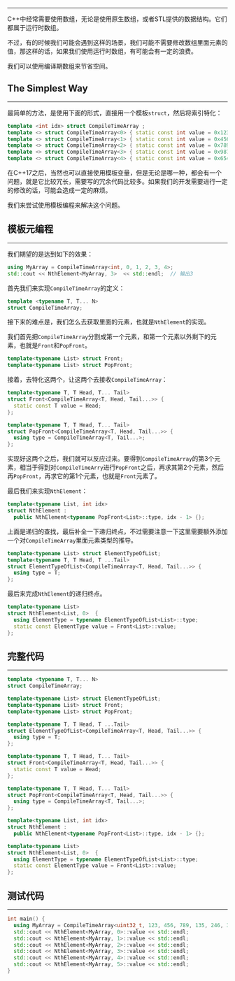 ---------

C++中经常需要使用数组，无论是使用原生数组，或者STL提供的数据结构。它们都属于运行时数组。

不过，有的时候我们可能会遇到这样的场景，我们可能不需要修改数组里面元素的值，那这样的话，如果我们使用运行时数组，有可能会有一定的浪费。

我们可以使用编译期数组来节省空间。

## The Simplest Way

---

最简单的方法，是使用下面的形式，直接用一个模板`struct`，然后将索引特化：

```cpp
template <int idx> struct CompileTimeArray ;
template <> struct CompileTimeArray<0> { static const int value = 0x123; };
template <> struct CompileTimeArray<1> { static const int value = 0x456; };
template <> struct CompileTimeArray<2> { static const int value = 0x789; };
template <> struct CompileTimeArray<3> { static const int value = 0x987; };
template <> struct CompileTimeArray<4> { static const int value = 0x654; };
```

在C++17之后，当然也可以直接使用模板变量，但是无论是哪一种，都会有一个问题，就是它比较冗长，需要写的冗余代码比较多。如果我们的开发需要进行一定的修改的话，可能会造成一定的麻烦。

我们来尝试使用模板编程来解决这个问题。

## 模板元编程

---

我们期望的是达到如下的效果：

```cpp
using MyArray = CompileTimeArray<int, 0, 1, 2, 3, 4>;
std::cout << NthElement<MyArray, 3>  << std::endl;  // 输出3
```

首先我们来实现`CompileTimeArray`的定义：

```cpp
template <typename T, T... N>
struct CompileTimeArray;
```

接下来的难点是，我们怎么去获取里面的元素，也就是`NthElement`的实现。

我们首先把`CompileTimeArray`分割成第一个元素，和第一个元素以外剩下的元素，也就是`Front`和`PopFront`。

```cpp
template<typename List> struct Front;
template<typename List> struct PopFront;
```

接着，去特化这两个，让这两个去接收`CompileTimeArray`：

```cpp
template<typename T, T Head, T... Tail>
struct Front<CompileTimeArray<T, Head, Tail...>> {
  static const T value = Head;
};

template<typename T, T Head, T... Tail>
struct PopFront<CompileTimeArray<T, Head, Tail...>> {
  using type = CompileTimeArray<T, Tail...>;
};
```

实现好这两个之后，我们就可以反应过来。要得到`CompileTimeArray`的第3个元素，相当于得到对`CompileTimeArry`进行`PopFront`之后，再求其第2个元素，然后再`PopFront`，再求它的第1个元素，也就是`Front`元素了。

最后我们来实现`NthElement`：

```cpp
template<typename List, int idx>
struct NthElement : 
  public NthElement<typename PopFront<List>::type, idx - 1> {};
```

上面是递归的查找，最后补全一下递归终点，不过需要注意一下这里需要额外添加一个对`CompileTimeArray`里面元素类型的推导。

```cpp
template<typename List> struct ElementTypeOfList;
template<typename T, T Head, T ...Tail>
struct ElementTypeOfList<CompileTimeArray<T, Head, Tail...>> {
  using type = T;
};
```

最后来完成`NthElement`的递归终点。

```cpp
template<typename List>
struct NthElement<List, 0>  {
  using ElementType = typename ElementTypeOfList<List>::type;
  static const ElementType value = Front<List>::value;
};
```

## 完整代码

---

```cpp
template <typename T, T... N>
struct CompileTimeArray;

template<typename List> struct ElementTypeOfList;
template<typename List> struct Front;
template<typename List> struct PopFront;

template<typename T, T Head, T ...Tail>
struct ElementTypeOfList<CompileTimeArray<T, Head, Tail...>> {
  using type = T;
};

template<typename T, T Head, T... Tail>
struct Front<CompileTimeArray<T, Head, Tail...>> {
  static const T value = Head;
};

template<typename T, T Head, T... Tail>
struct PopFront<CompileTimeArray<T, Head, Tail...>> {
  using type = CompileTimeArray<T, Tail...>;
};

template<typename List, int idx>
struct NthElement : 
  public NthElement<typename PopFront<List>::type, idx - 1> {};

template<typename List>
struct NthElement<List, 0>  {
  using ElementType = typename ElementTypeOfList<List>::type;
  static const ElementType value = Front<List>::value;
};
```

## 测试代码

---

```cpp
int main() {
  using MyArray = CompileTimeArray<uint32_t, 123, 456, 789, 135, 246, 379>;
  std::cout << NthElement<MyArray, 0>::value << std::endl;
  std::cout << NthElement<MyArray, 1>::value << std::endl;
  std::cout << NthElement<MyArray, 2>::value << std::endl;
  std::cout << NthElement<MyArray, 3>::value << std::endl;
  std::cout << NthElement<MyArray, 4>::value << std::endl;
  std::cout << NthElement<MyArray, 5>::value << std::endl;
}
```
